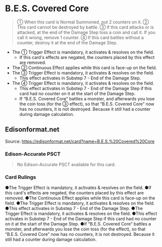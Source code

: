 # B.E.S. Covered Core

> ① When this card is Normal Summoned, put 2 counters on it. ② This card cannot be destroyed by battle. ③ If this card attacks or is attacked, at the end of the Damage Step toss a coin and call it. If you call it wrong, remove 1 counter. ④ If this card battles without a counter, destroy it at the end of the Damage Step.

*   The ① Trigger Effect is mandatory, it activates & resolves on the field.
    *   If this card's effects are negated, the counters placed by this effect are removed.
*   The ② Continuous Effect applies while this card is face-up on the field.
*   The ③ Trigger Effect is mandatory, it activates & resolves on the field.
    *   This effect activates in Substep 7 - End of the Damage Step.
*   The ④ Trigger Effect is mandatory, it activates & resolves on the field.
    *   This effect activates in Substep 7 - End of the Damage Step if this card had no counter on it at the start of the Damage Step.
    *   If “B.E.S. Covered Core” battles a monster, and afterwards you lose the coin toss (for the ③ effect), so that “B.E.S. Covered Core” now has no counters, it is not destroyed. Because it still had a counter during damage calculation.

## Edisonformat.net

Source: https://edisonformat.net/card?name=B.E.S.%20Covered%20Core

### Edison-Accurate PSCT

> No Edison-Accurate PSCT available for this card.

### Card Rulings

●The Trigger Effect is mandatory, it activates & resolves on the field.
●If this card's effects are negated, the counters placed by this effect are removed.
●The Continuous Effect applies while this card is face-up on the field.
●The Trigger Effect is mandatory, it activates & resolves on the field.
●This effect activates in Substep 7 - End of the Damage Step.
●The Trigger Effect is mandatory, it activates & resolves on the field.
●This effect activates in Substep 7 - End of the Damage Step if this card had no counter on it at the start of the Damage Step.
●If “B.E.S. Covered Core” battles a monster, and afterwards you lose the coin toss (for the effect), so that “B.E.S. Covered Core” now has no counters, it is not destroyed. Because it still had a counter during damage calculation.
            